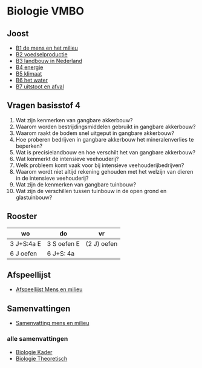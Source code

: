 # Biologie VMBO


## Joost
- [B1 de mens en het milieu](https://youtu.be/_um07B8zs7I?si=Z7zrw6IdZ2MIbilG)
- [B2 voedselproductie](https://youtu.be/jZXpL6pd8BQ?si=Lv1MynuQzl29mL4K)
- [B3 landbouw in Nederland](https://youtu.be/GXS77aTXgiM?si=bO3NwwlXl2rQNrAS)
- [B4 energie](https://youtu.be/rPdPgG0UP6g?si=Agp1jRNd9TRsnJJF)
- [B5 klimaat](https://youtu.be/kTGTABBNrHs?si=1_pE-CeijyN231st)
- [B6 het water](https://youtu.be/QJPJ0smpDDw?si=z9il4QV6N3rKXkw_)
- [B7 uitstoot en afval](https://youtu.be/Pd66Z-ZzhU8?si=eamx3i99u5d98NI_)

## Vragen basisstof 4

1. Wat zijn kenmerken van gangbare akkerbouw?
2. Waarom worden bestrijdingsmiddelen gebruikt in gangbare akkerbouw?
3. Waarom raakt de bodem snel uitgeput in gangbare akkerbouw?
4. Hoe proberen bedrijven in gangbare akkerbouw het mineralenverlies te beperken?
5. Wat is precisielandbouw en hoe verschilt het van gangbare akkerbouw?
6. Wat kenmerkt de intensieve veehouderij?
7. Welk probleem komt vaak voor bij intensieve veehouderijbedrijven?
8. Waarom wordt niet altijd rekening gehouden met het welzijn van dieren in de intensieve veehouderij?
9. Wat zijn de kenmerken van gangbare tuinbouw?
10. Wat zijn de verschillen tussen tuinbouw in de open grond en glastuinbouw?

<!--

### Antwoorden:

1. Gangbare akkerbouw kenmerkt zich door monoculturen, gebruik van bestrijdingsmiddelen, uitputting van de bodem, en het gebruik van kunstmest.
2. Bestrijdingsmiddelen worden gebruikt om de kans op (insecten)plagen en ziekten in monoculturen te verminderen.
3. De bodem raakt snel uitgeput door intensief gebruik en het gebruik van kunstmest.
4. Bedrijven in gangbare akkerbouw houden een mineralenboekhouding bij om mineralenverlies te beperken.
5. Precisielandbouw zorgt ervoor dat elk deel van de akker de juiste hoeveelheid kunstmest en bestrijdingsmiddelen ontvangt, in tegenstelling tot gelijkmatige toepassing.
6. Intensieve veehouderij kenmerkt zich door veel dieren op weinig grond, efficiënte productie, mestoverschot, en soms gebrek aan aandacht voor dierenwelzijn.
7. Veel intensieve veehouderijbedrijven hebben een mestoverschot.
8. Niet altijd wordt rekening gehouden met dierenwelzijn in de intensieve veehouderij vanwege efficiëntie en kostenoverwegingen.
9. Gangbare tuinbouw omvat tuinbouw in de open grond en glastuinbouw, waarbij het hele jaar door gewassen kunnen worden verbouwd in kassen.
10. Bij glastuinbouw wordt steeds meer biologische bestrijding toegepast, en er wordt zuiniger omgegaan met energie vergeleken met tuinbouw in de open grond.

-->

## Rooster

|wo|do|vr|
|---|---|---|
|3 J+S:4a E| 3 S oefen E | (2 J) oefen |
|6 J oefen| 6 J+S: 4a||

## Afspeellijst

- [Afspeellijst Mens en milieu](https://www.youtube.com/watch?v=_um07B8zs7I&list=PLr1tx9agautFWIvgfVWZ_ctnioQeIzW3G)

## Samenvattingen

- [Samenvatting mens en milieu](samenvattingen/tl/T_mensenmilieu.pdf)

### alle samenvattingen
- [Biologie Kader](samenvattingen/k/SV3K4K.pdf)
- [Biologie Theoretisch](samenvattingen/tl/SV3T4T.pdf)






